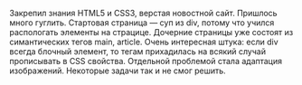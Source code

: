Закрепил знания HTML5 и CSS3, верстая новостной сайт. Пришлось много гуглить. Стартовая страница — суп из div, потому что учился распологать элементы на страцице. 
 Дочерние страницы уже состоят из симантических тегов main, article. 
Очень интересная штука: если div всегда блочный элемент, то тегам прихадилась на всякий случай прописывать в CSS свойства.
Отдельной проблемой стала адаптация изображений. Некоторые задачи так и не смог решить.
